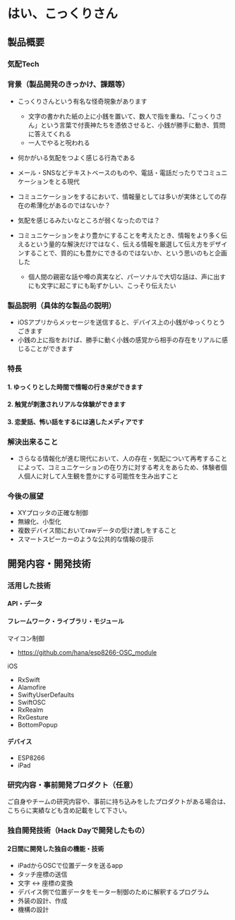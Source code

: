 # はい、こっくりさん


## 製品概要
### 気配Tech

### 背景（製品開発のきっかけ、課題等）

- こっくりさんという有名な怪奇現象があります
  - 文字の書かれた紙の上に小銭を置いて、数人で指を重ね、「こっくりさん」という言葉で付喪神たちを憑依させると、小銭が勝手に動き、質問に答えてくれる
  - 一人でやると呪われる
- 何かがいる気配をつよく感じる行為である


- メール・SNSなどテキストベースのものや、電話・電話だったりでコミュニケーションをとる現代
- コミュニケーションをするにおいて、情報量としては多いが実体としての存在の希薄化があるのではないか？
- 気配を感じるみたいなところが弱くなったのでは？

- コミュニケーションをより豊かにすることを考えたとき、情報をより多く伝えるという量的な解決だけではなく、伝える情報を厳選して伝え方をデザインすることで、質的にも豊かにできるのではないか、という思いのもと企画した
  - 個人間の親密な話や噂の真実など、パーソナルで大切な話は、声に出すにも文字に起こすにも恥ずかしい、こっそり伝えたい

### 製品説明（具体的な製品の説明）
- iOSアプリからメッセージを送信すると、デバイス上の小銭がゆっくりとうごきます
- 小銭の上に指をおけば、勝手に動く小銭の感覚から相手の存在をリアルに感じることができます

### 特長

#### 1. ゆっくりとした時間で情報の行き来ができます

#### 2. 触覚が刺激されリアルな体験ができます

#### 3. 恋愛話、怖い話をするには適したメディアです

### 解決出来ること
- さらなる情報化が進む現代において、人の存在・気配について再考することによって、コミュニケーションの在り方に対する考えをあらため、体験者個人個人に対して人生観を豊かにする可能性を生み出すこと

### 今後の展望
- XYプロッタの正確な制御
- 無線化、小型化
- 複数デバイス間においてrawデータの受け渡しをすること
- スマートスピーカーのような公共的な情報の提示

## 開発内容・開発技術
### 活用した技術
#### API・データ

#### フレームワーク・ライブラリ・モジュール
マイコン制御

* https://github.com/hana/esp8266-OSC_module

iOS

* RxSwift
* Alamofire
* SwiftyUserDefaults
* SwiftOSC
* RxRealm
* RxGesture
* BottomPopup

#### デバイス
* ESP8266
* iPad

### 研究内容・事前開発プロダクト（任意）
ご自身やチームの研究内容や、事前に持ち込みをしたプロダクトがある場合は、こちらに実績なども含め記載をして下さい。



### 独自開発技術（Hack Dayで開発したもの）
#### 2日間に開発した独自の機能・技術
* iPadからOSCで位置データを送るapp
 * タッチ座標の送信
 * 文字 <-> 座標の変換
* デバイス側で位置データをモーター制御のために解釈するプログラム
* 外装の設計、作成
* 機構の設計
